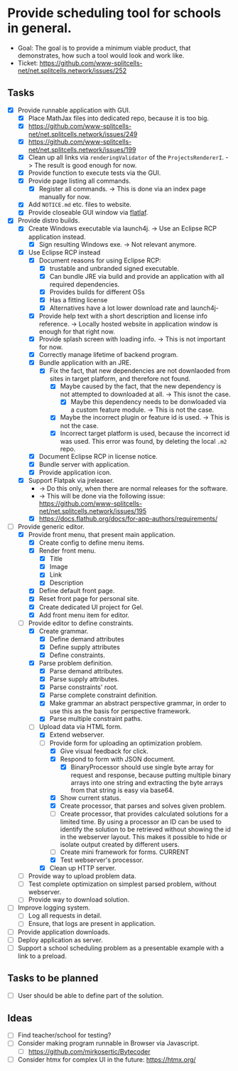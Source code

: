 # Provide scheduling tool for schools in general.
* Goal: The goal is to provide a minimum viable product, that demonstrates,
     how such a tool would look and work like.
* Ticket: https://github.com/www-splitcells-net/net.splitcells.network/issues/252
## Tasks
* [x] Provide runnable application with GUI.
    * [x] Place MathJax files into dedicated repo, because it is too big.
    * [x] https://github.com/www-splitcells-net/net.splitcells.network/issues/249
    * [x] https://github.com/www-splitcells-net/net.splitcells.network/issues/199
    * [x] Clean up all links via `renderingValidator` of the `ProjectsRendererI`. -> The result is good enough for now.
    * [x] Provide function to execute tests via the GUI.
    * [x] Provide page listing all commands.
        * [x] Register all commands. -> This is done via an index page manually for now.
    * [x] Add `NOTICE.md` etc. files to website.
    * [x] Provide closeable GUI window via [flatlaf](https://www.formdev.com/flatlaf/).
* [x] Provide distro builds.
    * [x] Create Windows executable via launch4j. -> Use an Eclipse RCP application instead.
        * [x] Sign resulting Windows exe. -> Not relevant anymore.
    * [x] Use Eclipse RCP instead
        * [x] Document reasons for using Eclipse RCP:
            * [x] trustable and unbranded signed executable.
            * [x] Can bundle JRE via build and provide an application with all required dependencies.
            * [x] Provides builds for different OSs
            * [x] Has a fitting license
            * [x] Alternatives have a lot lower download rate and launch4j-
        * [x] Provide help text with a short description and license info reference. -> Locally hosted website in application window is enough for that right now.
        * [x] Provide splash screen with loading info. -> This is not important for now. 
        * [x] Correctly manage lifetime of backend program.
        * [x] Bundle application with an JRE.
            * [x] Fix the fact, that new dependencies are not downlaoded from sites in target platform, and
                therefore not found.
                * [x] Maybe caused by the fact, that the new dependency is not attempted to downloaded at all. -> This isnot the case.
                    * [x] Maybe this dependency needs to be donwloaded via a custom feature module. -> This is not the case.
                * [x] Maybe the incorrect plugin or feature id is used. -> This is not the case.
                * [x] Incorrect target platform is used, because the incorrect id was used. This error was found, by deleting the local `.m2` repo.
        * [x] Document Eclipse RCP in license notice.
        * [x] Bundle server with application.
        * [x] Provide application icon.
    * [x] Support Flatpak via jreleaser.
        * -> Do this only, when there are normal releases for the software.
        * -> This will be done via the following issue: https://github.com/www-splitcells-net/net.splitcells.network/issues/195
        * [x] https://docs.flathub.org/docs/for-app-authors/requirements/
* [ ] Provide generic editor.
    * [x] Provide front menu, that present main application.
        * [x] Create config to define menu items.
        * [x] Render front menu.
            * [x] Title 
            * [x] Image
            * [x] Link
            * [x] Description
        * [x] Define default front page.
        * [x] Reset front page for personal site.
        * [x] Create dedicated UI project for Gel.
        * [x] Add front menu item for editor.
    * [ ] Provide editor to define constraints.
        * [x] Create grammar.
            * [x] Define demand attributes
            * [x] Define supply attributes
            * [x] Define constraints.
        * [x] Parse problem definition.
            * [x] Parse demand attributes.
            * [x] Parse supply attributes.
            * [x] Parse constraints' root.
            * [x] Parse complete constraint definition.
            * [x] Make grammar an abstract perspective grammar, in order to use this as the basis for perspective framework.
            * [x] Parse multiple constraint paths.
        * [ ] Upload data via HTML form.
            * [x] Extend webserver.
            * [ ] Provide form for uploading an optimization problem.
                * [x] Give visual feedback for click.
                * [x] Respond to form with JSON document.
                    * [x] BinaryProcessor should use single byte array for request and response,
                        because putting multiple binary arrays into one string and extracting the byte arrays from that string is easy via base64. 
                * [x] Show current status.
                * [x] Create processor, that parses and solves given problem.
                * [ ] Create processor, that provides calculated solutions for a limited time. 
                    By using a processor an ID can be used to identify the solution to be retrieved without
                    showing the id in the webserver layout.
                    This makes it possible to hide or isolate output created by different users.
                * [ ] Create mini framework for forms. CURRENT
                * [x] Test webserver's processor.
            * [x] Clean up HTTP server.
    * [ ] Provide way to upload problem data.
    * [ ] Test complete optimization on simplest parsed problem, without webserver.
    * [ ] Provide way to download solution.
* [ ] Improve logging system.
    * [ ] Log all requests in detail.
    * [ ] Ensure, that logs are present in application.
* [ ] Provide application downloads.
* [ ] Deploy application as server.
* [ ] Support a school scheduling problem as a presentable example with a link to a preload.
## Tasks to be planned
* [ ] User should be able to define part of the solution.
## Ideas
* [ ] Find teacher/school for testing?
* [ ] Consider making program runnable in Browser via Javascript.
    * [ ] https://github.com/mirkosertic/Bytecoder
* [ ] Consider htmx for complex UI in the future: https://htmx.org/